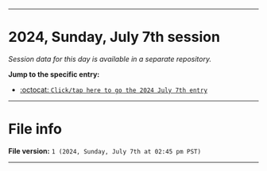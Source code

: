 
***

# 2024, Sunday, July 7th session

_Session data for this day is available in a separate repository._

**Jump to the specific entry:**

- [:octocat: `Click/tap here to go the 2024 July 7th entry`](https://github.com/seanpm2001/SeansLifeArchive_Images_TinyTower_Y2024/tree/SeansLifeArchive_Images_TinyTower_Y2024_Main-dev/2024/07_July/07/)

***

# File info

**File version:** `1 (2024, Sunday, July 7th at 02:45 pm PST)`

***
